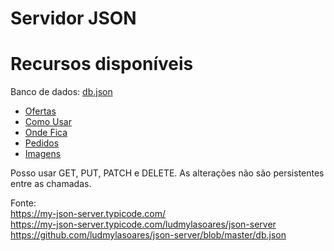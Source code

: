 # Servidor JSON

# Recursos disponíveis

Banco de dados: <a href="https://my-json-server.typicode.com/ludmylasoares/json-server/db">db.json</a>
- <a href="https://my-json-server.typicode.com/ludmylasoares/json-server/ofertas">Ofertas</a>
- <a href="https://my-json-server.typicode.com/ludmylasoares/json-server/como-usar">Como Usar</a>
- <a href="https://my-json-server.typicode.com/ludmylasoares/json-server/onde-fica">Onde Fica</a>
- <a href="https://my-json-server.typicode.com/ludmylasoares/json-server/pedidos">Pedidos</a>
- <a href="https://my-json-server.typicode.com/ludmylasoares/json-server/imagens">Imagens</a>

Posso usar GET, PUT, PATCH e DELETE. As alterações não são persistentes entre as chamadas.

Fonte: </br>
https://my-json-server.typicode.com/ </br>
https://my-json-server.typicode.com/ludmylasoares/json-server </br>
https://github.com/ludmylasoares/json-server/blob/master/db.json

